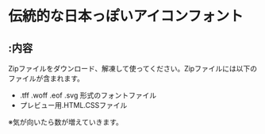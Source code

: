 伝統的な日本っぽいアイコンフォント
========================================

## :内容

Zipファイルをダウンロード、解凍して使ってください。Zipファイルには以下のファイルが含まれます。

- .tff .woff .eof .svg 形式のフォントファイル
- プレビュー用.HTML.CSSファイル

※気が向いたら数が増えていきます。
